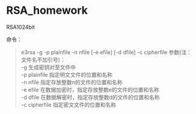 # RSA_homework
RSA1024bit

命令：
> e3rsa -g -p plainfile -n nfile [-e efile] [-d dfile] -c cipherfile 
>      参数(注：文件名不加引号)：   
>      -g 生成密钥对至文件中   
>      -p plainfile		指定明文文件的位置和名称  
>      -n nfile			指定存放整数n的文件的位置和名称  
>      -e efile			在数据加密时，指定存放整数e的文件的位置和名称  
>      -d dfile			在数据解密时，指定存放整数d的文件的位置和名称  
>      -c cipherfile		指定密文文件的位置和名称  
